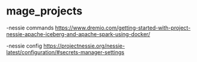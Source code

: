# mage_projects

-nessie commands
https://www.dremio.com/getting-started-with-project-nessie-apache-iceberg-and-apache-spark-using-docker/

-nessie config 
https://projectnessie.org/nessie-latest/configuration/#secrets-manager-settings